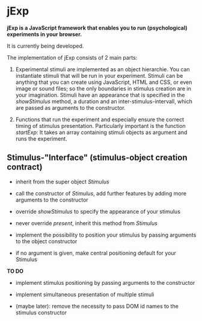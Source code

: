 # jExp

**jExp is a JavaScript framework that enables you to run (psychological) experiments in your browser.**

It is currently being developed.

The implementation of jExp consists of 2 main parts:

1. Experimental stimuli are implemented as an object hierarchie. You can instantiate stimuli that will be run in your experiment. Stimuli can be anything that you can create using JavaScript, HTML and CSS, or even image or sound files; so the only boundaries in stimulus creation are in your imagination. Stimuli have an appearance that is specified in the *showStimulus* method, a duration and an inter-stimulus-intervall, which are passed as arguments to the constructor.

2. Functions that run the experiment and especially ensure the correct timing of stimulus presentation. Particularly important is the function *startExp*: It takes an array containing stimuli objects as argument and runs the experiment.


## Stimulus-"Interface" (stimulus-object creation contract)

- inherit from the super object *Stimulus*

- call the constructor of *Stimulus*, add further features by adding more arguments to the constructor

- override *showStimulus* to specify the appearance of your stimulus

- never override *present*, inherit this method from *Stimulus*

- implement the possibility to position your stimulus by passing arguments to the object constructor

- if no argument is given, make central positioning default for your Stimulus


**TO DO**

- implement stimulus positioning by passing arguments to the constructor

- implement simultaneous presentation of multiple stimuli

- (maybe later): remove the necessity to pass DOM id names to the stimulus constructor